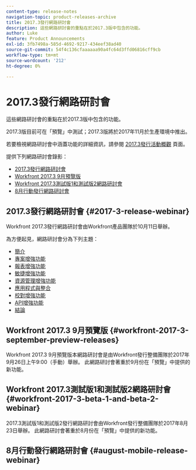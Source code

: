 ```yaml
---
content-type: release-notes
navigation-topic: product-releases-archive
title: 2017.3發行網路研討會
description: 這些網路研討會的重點在於2017.3版中包含的功能。
author: Luke
feature: Product Announcements
exl-id: 3fb7498a-585d-4692-9217-434eef38ad40
source-git-commit: 54f4c136cfaaaaaa90a4fc64d3ffd06816cff9cb
workflow-type: tm+mt
source-wordcount: '212'
ht-degree: 0%

---
```


# 2017.3發行網路研討會

這些網路研討會的重點在於2017.3版中包含的功能。 

2017.3版目前可在「預覽」中測試；2017.3版將於2017年11月於生產環境中推出。

若要檢視網路研討會中涵蓋功能的詳細資訊，請參閱 [2017.3發行活動概觀](../../../../product-announcements/product-releases/quarterly-release-archive/2017.3-release-activity/2017.3-release-activity-overview.md) 頁面。

提供下列網路研討會錄影：

* [2017.3發行網路研討會](#2017-3-release-webinar)
* [Workfront 2017.3 9月預覽版](#workfront-2017-3-september-preview-releases)
* [Workfront 2017.3測試版1和測試版2網路研討會](#workfront-2017-3-beta-1-and-beta-2-webinar)
* [8月行動發行網路研討會](#august-mobile-release-webinar)

## 2017.3發行網路研討會 {#2017-3-release-webinar}

Workfront 2017.3發行網路研討會由Workfront產品團隊於10月11日舉辦。  

為方便起見，網路研討會分為下列主題：

* [簡介](#introduction)
* [專案增強功能](#project-enhancements)
* [報表增強功能](#reporting-enhancements)
* [敏捷增強功能](#agile-enhancements)
* [資源管理增強功能](#resource-management-enhancements)
* [應用程式與整合](#apps-and-integrations)
* [校對增強功能](#proofing-enhancements)
* [API增強功能](#api-enhancements)
* [結論](#conclusion)

## Workfront 2017.3 9月預覽版 {#workfront-2017-3-september-preview-releases}

Workfront 2017.3 9月預覽版本網路研討會是由Workfront發行整備團隊於2017年9月26日上午9:00（手動）舉辦。 此網路研討會著重於9月份在「預覽」中提供的新功能。

## Workfront 2017.3測試版1和測試版2網路研討會 {#workfront-2017-3-beta-1-and-beta-2-webinar}

2017.3測試版1和測試版2發行網路研討會由Workfront發行整備團隊於2017年8月23日舉辦。 此網路研討會著重於8月份在「預覽」中提供的新功能。

## 8月行動發行網路研討會 {#august-mobile-release-webinar}
